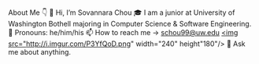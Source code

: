 About Me 👇
  👋 Hi, I’m Sovannara Chou
      🎓 I am a junior at University of Washington Bothell majoring in Computer Science & Software Engineering.
      👨 Pronouns: he/him/his
      📫 How to reach me -> schou99@uw.edu
      <a href="http://www.facebook.com/sovannara.chou" target="_blank"><img src="http://i.imgur.com/P3YfQoD.png" width="240" height"180"/></a>
      💬 Ask me about anything.
      
      
